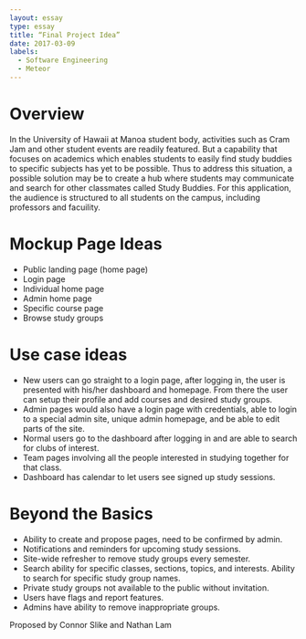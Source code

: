 ```yaml
---
layout: essay
type: essay
title: “Final Project Idea”
date: 2017-03-09
labels:
  - Software Engineering
  - Meteor
---
```

# Overview
In the University of Hawaii at Manoa student body, activities such as Cram Jam and other student events are readily featured. But a capability that focuses on academics which enables students to easily find study buddies to specific subjects has yet to be possible. Thus to address this situation, a possible solution may be to create a hub where students may communicate and search for other classmates called Study Buddies. For this application, the audience is structured to all students on the campus, including professors and facuility. 
# Mockup Page Ideas
-	Public landing page (home page)
-	Login page
-	Individual home page
-	Admin home page
-	Specific course page
-	Browse study groups

# Use case ideas
-	New users can go straight to a login page, after logging in, the user is presented with his/her dashboard and homepage. From there the user can setup their profile and add courses and desired study groups.
-	Admin pages would also have a login page with credentials, able to login to a special admin site, unique admin homepage, and be able to edit parts of the site.
-	Normal users go to the dashboard after logging in and are able to search for clubs of interest.
-	Team pages involving all the people interested in studying together for that class.
-	Dashboard has calendar to let users see signed up study sessions.

# Beyond the Basics
-	Ability to create and propose pages, need to be confirmed by admin.
-	Notifications and reminders for upcoming study sessions.
-	Site-wide refresher to remove study groups every semester.
-	Search ability for specific classes, sections, topics, and interests. Ability to search for specific study group names.
-	Private study groups not available to the public without invitation. 
-	Users have flags and report features.
-	Admins have ability to remove inappropriate groups.

Proposed by Connor Slike and Nathan Lam
